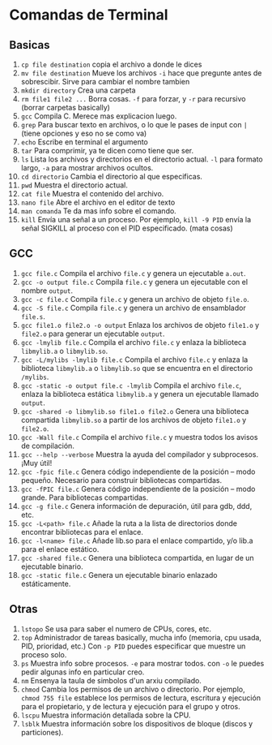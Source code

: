 # Comandas de Terminal
## Basicas
1. `cp file destination`
copia el archivo a donde le dices
2. `mv file destination`
Mueve los archivos `-i` hace que pregunte antes de sobrescibir. Sirve para cambiar el nombre tambien
3. `mkdir directory`
Crea una carpeta
4. `rm file1 file2 ...`
Borra cosas. `-f` para forzar, y `-r` para recursivo (borrar carpetas basically)
5. `gcc`
Compila C. Merece mas explicacion luego.
6. `grep`
Para buscar texto en archivos, o lo que le pases de input con `|` (tiene opciones y eso no se como va)
7. `echo`
Escribe en terminal el argumento
8. `tar`
Para comprimir, ya te dicen como tiene que ser.
9. `ls`
Lista los archivos y directorios en el directorio actual. `-l` para formato largo, `-a` para mostrar archivos ocultos.
10. `cd directorio`
Cambia el directorio al que especificas.
11. `pwd`
Muestra el directorio actual.
12. `cat file`
Muestra el contenido del archivo.
13. `nano file`
Abre el archivo en el editor de texto
14. `man comanda`
Te da mas info sobre el comando.
15. `kill`
Envía una señal a un proceso. Por ejemplo, `kill -9 PID` envía la señal SIGKILL al proceso con el PID especificado.
(mata cosas)

## GCC

1. `gcc file.c`
Compila el archivo `file.c` y genera un ejecutable  `a.out`.
2. `gcc -o output file.c`
Compila `file.c` y genera un ejecutable con el nombre `output`.
3. `gcc -c file.c`
Compila `file.c` y genera un archivo de objeto `file.o`.
4. `gcc -S file.c`
Compila `file.c` y genera un archivo de ensamblador `file.s`.
5. `gcc file1.o file2.o -o output`
Enlaza los archivos de objeto `file1.o` y `file2.o` para generar un ejecutable `output`.
6. `gcc -lmylib file.c`
Compila el archivo `file.c` y enlaza la biblioteca `libmylib.a` o `libmylib.so`.
7. `gcc -L/mylibs -lmylib file.c`
Compila el archivo `file.c` y enlaza la biblioteca `libmylib.a` o `libmylib.so` que se encuentra en el directorio `/mylibs`.
8. `gcc -static -o output file.c -lmylib`
Compila el archivo `file.c`, enlaza la biblioteca estática `libmylib.a` y genera un ejecutable llamado `output`.
9. `gcc -shared -o libmylib.so file1.o file2.o`
Genera una biblioteca compartida `libmylib.so` a partir de los archivos de objeto `file1.o` y `file2.o`.
10. `gcc -Wall file.c`
Compila el archivo `file.c` y muestra todos los avisos de compilación.
11. `gcc --help --verbose`
Muestra la ayuda del compilador y subprocesos. ¡Muy útil!
12. `gcc -fpic file.c`
Genera código independiente de la posición – modo pequeño. Necesario para construir bibliotecas compartidas.
13. `gcc -fPIC file.c`
Genera código independiente de la posición – modo grande. Para bibliotecas compartidas.
14. `gcc -g file.c`
Genera información de depuración, útil para gdb, ddd, etc.
15. `gcc -L<path> file.c`
Añade la ruta a la lista de directorios donde encontrar bibliotecas para el enlace.
16. `gcc -l<name> file.c`
Añade lib<name>.so para el enlace compartido, y/o lib<name>.a para el enlace estático.
17. `gcc -shared file.c`
Genera una biblioteca compartida, en lugar de un ejecutable binario.
18. `gcc -static file.c`
Genera un ejecutable binario enlazado estáticamente.


## Otras
1. `lstopo`
Se usa para saber el numero de CPUs, cores, etc.
2. `top`
Administrador de tareas basically, mucha info (memoria, cpu usada, PID, prioridad, etc.)
Con `-p PID` puedes especificar que muestre un proceso solo.
3. `ps`
Muestra info sobre procesos. `-e` para mostrar todos. con `-o` le puedes pedir algunas info en particular creo.
4. `nm`
Ensenya la taula de simbolos d'un arxiu compilado.
4. `chmod`
Cambia los permisos de un archivo o directorio. Por ejemplo, `chmod 755 file` establece los permisos de lectura, escritura y ejecución para el propietario, y de lectura y ejecución para el grupo y otros.
5. `lscpu`
Muestra información detallada sobre la CPU.
6. `lsblk`
Muestra información sobre los dispositivos de bloque (discos y particiones).
